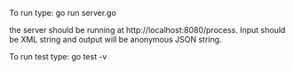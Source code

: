 To run type: 
    go run server.go

the server should be running at http://localhost:8080/process. Input should be XML string and output will be anonymous JSON string.

To run test type: 
    go test -v

